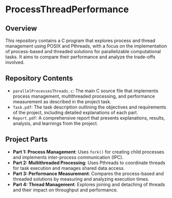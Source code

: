 # ProcessThreadPerformance

## Overview
This repository contains a C program that explores process and thread management using POSIX and Pthreads, with a focus on the implementation of process-based and threaded solutions for parallelizable computational tasks. It aims to compare their performance and analyze the trade-offs involved.

## Repository Contents
- `parallelProcessesThreads.c`: The main C source file that implements process management, multithreaded processing, and performance measurement as described in the project task.
- `Task.pdf`: The task description outlining the objectives and requirements of the project, including detailed explanations of each part.
- `Report.pdf`: A comprehensive report that presents explanations, results, analysis, and learnings from the project.

## Project Parts
- **Part 1: Process Management**: Uses `fork()` for creating child processes and implements inter-process communication (IPC).
- **Part 2: Multithreaded Processing**: Uses Pthreads to coordinate threads for task execution and manages shared data access.
- **Part 3: Performance Measurement**: Compares the process-based and threaded solutions by measuring and analyzing execution times.
- **Part 4: Thread Management**: Explores joining and detaching of threads and their impact on throughput and performance.
